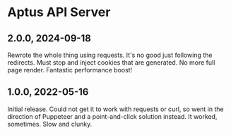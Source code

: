 
# Aptus API Server

## 2.0.0, 2024-09-18
Rewrote the whole thing using requests. It's no good just following the
redirects. Must stop and inject cookies that are generated. No more full
page render. Fantastic performance boost!

## 1.0.0, 2022-05-16
Initial release. Could not get it to work with requests or curl, so went
in the direction of Puppeteer and a point-and-click solution instead. It
worked, sometimes. Slow and clunky.
